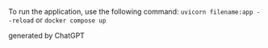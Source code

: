 To run the application, use the following command:
```uvicorn filename:app --reload```
or
```docker compose up```

generated by ChatGPT